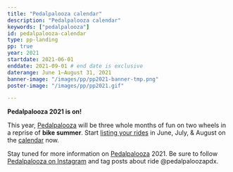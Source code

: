 ```yaml
---
title: "Pedalpalooza calendar"
description: "Pedalpalooza calendar"
keywords: ["pedalpalooza"]
id: pedalpalooza-calendar
type: pp-landing
pp: true
year: 2021
startdate: 2021-06-01
enddate: 2021-09-01 # end date is exclusive
daterange: June 1–August 31, 2021
banner-image: "/images/pp/pp2021-banner-tmp.png"
poster-image: "/images/pp/pp2021.gif"

---
```


<strong class="pp-headline">Pedalpalooza 2021 is on!</strong>

This year, [Pedalpalooza](/pages/pedalpalooza/) will be three whole months of fun on two wheels in a reprise of <strong>bike summer</strong>. Start [listing your rides](/addevent/) in June, July, & August on the [calendar](/calgrid/?view=month&startdate=2021-06-01) now.

Stay tuned for more information on [Pedalpalooza](/pages/pedalpalooza/) 2021. Be sure to follow [Pedalpalooza on Instagram](https://www.instagram.com/pedalpaloozapdx/) and tag posts about ride @pedalpaloozapdx.
